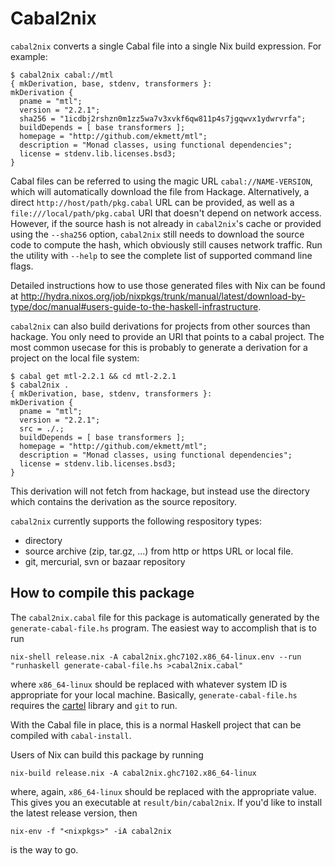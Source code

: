 Cabal2nix
=========

`cabal2nix` converts a single Cabal file into a single Nix build expression.
For example:

    $ cabal2nix cabal://mtl
    { mkDerivation, base, stdenv, transformers }:
    mkDerivation {
      pname = "mtl";
      version = "2.2.1";
      sha256 = "1icdbj2rshzn0m1zz5wa7v3xvkf6qw811p4s7jgqwvx1ydwrvrfa";
      buildDepends = [ base transformers ];
      homepage = "http://github.com/ekmett/mtl";
      description = "Monad classes, using functional dependencies";
      license = stdenv.lib.licenses.bsd3;
    }


Cabal files can be referred to using the magic URL `cabal://NAME-VERSION`,
which will automatically download the file from Hackage. Alternatively, a
direct `http://host/path/pkg.cabal` URL can be provided, as well as a
`file:///local/path/pkg.cabal` URI that doesn't depend on network access.
However, if the source hash is not already in `cabal2nix`'s cache or provided
using the `--sha256` option, `cabal2nix` still needs to download the source
code to compute the hash, which obviously still causes network traffic. Run the
utility with `--help` to see the complete list of supported command line flags.

Detailed instructions how to use those generated files with Nix can be found at
http://hydra.nixos.org/job/nixpkgs/trunk/manual/latest/download-by-type/doc/manual#users-guide-to-the-haskell-infrastructure.

`cabal2nix` can also build derivations for projects from other sources than
hackage. You only need to provide an URI that points to a cabal project. The
most common usecase for this is probably to generate a derivation for a project
on the local file system:

    $ cabal get mtl-2.2.1 && cd mtl-2.2.1
    $ cabal2nix .
    { mkDerivation, base, stdenv, transformers }:
    mkDerivation {
      pname = "mtl";
      version = "2.2.1";
      src = ./.;
      buildDepends = [ base transformers ];
      homepage = "http://github.com/ekmett/mtl";
      description = "Monad classes, using functional dependencies";
      license = stdenv.lib.licenses.bsd3;
    }

This derivation will not fetch from hackage, but instead use the directory which
contains the derivation as the source repository.

`cabal2nix` currently supports the following respository types:

* directory
* source archive (zip, tar.gz, ...) from http or https URL or local file.
* git, mercurial, svn or bazaar repository

How to compile this package
---------------------------

The `cabal2nix.cabal` file for this package is automatically generated by the
`generate-cabal-file.hs` program. The easiest way to accomplish that is to run

    nix-shell release.nix -A cabal2nix.ghc7102.x86_64-linux.env --run "runhaskell generate-cabal-file.hs >cabal2nix.cabal"

where `x86_64-linux` should be replaced with whatever system ID is appropriate
for your local machine. Basically, `generate-cabal-file.hs` requires the
[cartel](http://hackage.haskell.org/package/cartel) library and `git` to run.

With the Cabal file in place, this is a normal Haskell project that can be
compiled with `cabal-install`.

Users of Nix can build this package by running

    nix-build release.nix -A cabal2nix.ghc7102.x86_64-linux

where, again, `x86_64-linux` should be replaced with the appropriate value.
This gives you an executable at `result/bin/cabal2nix`. If you'd like to
install the latest release version, then

    nix-env -f "<nixpkgs>" -iA cabal2nix

is the way to go.
